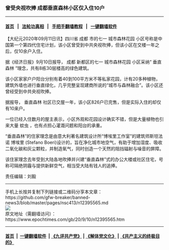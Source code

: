 ### 曾受央视吹捧 成都垂直森林小区仅入住10户
------------------------

#### [首页](https://github.com/gfw-breaker/banned-news3/blob/master/README.md) &nbsp;&nbsp;|&nbsp;&nbsp; [法轮功真相](https://github.com/begood0513/basic/blob/master/README.md)  &nbsp;&nbsp;|&nbsp;&nbsp; [手把手翻墙教程](https://github.com/gfw-breaker/guides/wiki)  &nbsp;&nbsp;|&nbsp;&nbsp; [一键翻墙软件](https://github.com/gfw-breaker/nogfw/blob/master/README.md)  



<div><p>
 【大纪元2020年09月11日讯】四川省
 <ok href="https://www.epochtimes.com/gb/tag/%E6%88%90%E9%83%BD.html">
  成都
 </ok>
 市的七一
 <ok href="https://www.epochtimes.com/gb/tag/%E5%9F%8E%E5%B8%82%E6%A3%AE%E6%9E%97%E8%8A%B1%E5%9B%AD.html">
  城市森林花园
 </ok>
 小区号称是中国第一个第四代住宅计划，该小区曾受到中共央视吹捧，但该小区在交楼一年之后，仅10余户入住。
</p>
<p>
 据《经济日报》9月10日报导，
 <ok href="https://www.epochtimes.com/gb/tag/%E6%88%90%E9%83%BD.html">
  成都
 </ok>
 新都区的七一
 <ok href="https://www.epochtimes.com/gb/tag/%E5%9F%8E%E5%B8%82%E6%A3%AE%E6%9E%97%E8%8A%B1%E5%9B%AD.html">
  城市森林花园
 </ok>
 小区采纳“
 <ok href="https://www.epochtimes.com/gb/tag/%E5%9E%82%E7%9B%B4%E6%A3%AE%E6%9E%97.html">
  垂直森林
 </ok>
 ”理念，共有8栋30层楼高的绿色建筑。
</p>
<p>
 该小区家家户户阳台分别有着40到100平方米不等私家花园，计有20多种植物，建筑外墙也进行垂直绿化，几乎完整呈现建商所说的“城市与森林融合”。该小区还曾经受到中共央视吹捧。
</p>
<p>
 据报导，
 <ok href="https://www.epochtimes.com/gb/tag/%E5%9E%82%E7%9B%B4%E6%A3%AE%E6%9E%97.html">
  垂直森林
 </ok>
 社区已交屋一年，该小区826户已完售，但是实际入住的却仅有10来户。
</p>
<p>
 一位已经入住数月的屋主表示，小区外观和花园设计确实不错，但是大量植物也引来大量
 <ok href="https://www.epochtimes.com/gb/tag/%E8%9A%8A%E8%99%AB.html">
  蚊虫
 </ok>
 ，也有点担心灌溉问题和阳台的承重。
</p>
<p>
 “垂直森林”的住家理念是由意大利著名建筑设计所“博埃里工作室”的建筑师斯坦法诺 博埃里 (Stefano Boeri)设计的，旨在净化城市地空气，有助于增加湿度、吸收二氧化碳和灰尘颗粒，并制造氧气，同时创造一个天然的阻挡辐射与噪音的屏障。
</p>
<p>
 该住家理念去年受到大陆各地吹捧并兴建“垂直森林”式的办公大楼或社区住宅，号称可隔绝阴霾与提供新鲜空气，相当受大陆有钱人的追捧。
</p>
<p>
 责任编辑：刘毅
</p>
</div>
<hr/>
手机上长按并复制下列链接或二维码分享本文章：<br/>
https://github.com/gfw-breaker/banned-news3/blob/master/pages/nsc413/n12395565.md <br/>
<a href='https://github.com/gfw-breaker/banned-news3/blob/master/pages/nsc413/n12395565.md'><img src='https://github.com/gfw-breaker/banned-news3/blob/master/pages/nsc413/n12395565.md.png'/></a> <br/>
原文地址（需翻墙访问）：https://www.epochtimes.com/gb/20/9/10/n12395565.htm


------------------------
#### [首页](https://github.com/gfw-breaker/banned-news3/blob/master/README.md) &nbsp;|&nbsp; [一键翻墙软件](https://github.com/gfw-breaker/nogfw/blob/master/README.md) &nbsp;| [《九评共产党》](https://github.com/gfw-breaker/9ping.md/blob/master/README.md#九评之一评共产党是什么) | [《解体党文化》](https://github.com/gfw-breaker/jtdwh.md/blob/master/README.md) | [《共产主义的终极目的》](https://github.com/gfw-breaker/gczydzjmd.md/blob/master/README.md)


<img src='http://gfw-breaker.win/banned-news3/pages/nsc413/n12395565.md' width='0px' height='0px'/>
